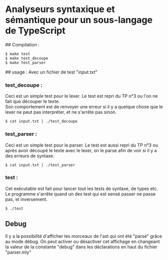 
# Analyseurs syntaxique et sémantique pour un sous-langage de TypeScript

## Compilation :
```
$ make test
$ make test_decoupe
$ make test_parser
```

## usage :
Avec un fichier de test "input.txt"
### test_decoupe :
Ceci est un simple test pour le lexer. Le test est repri du TP n°3 ou l'on ne fait que découper le texte.  
Son comportement est de renvoyer une erreur si il y a quelque chose que le lexer ne peut pas interpréter, et ne s'arrête pas sinon.
```
$ cat input.txt | ./test_decoupe
```

### test_parser :
Ceci est un simple test pour le parser. Le test est aussi repri du TP n°3 ou après avoir découpé le texte avec le lexer, on le parse afin de voir si il y a des erreurs de syntaxe.
```
$ cat input.txt | ./test_parser
```

### test :
Cet exécutable est fait pour lancer tout les tests de syntaxe, de types etc. 
Le programme s'arrête quand un des test qui est sensé passer ne passe pas, et inversement.
```
$ ./test
```

## Debug
Il y a la possibilité d'afficher les morceaux de l'ast qui ont été "parsé" grâce au mode débug. 
On peut activer ou désactiver cet affichage en changeant la valeur de la constante "debug" dans les déclarations en haut du fichier "parser.mly" 
